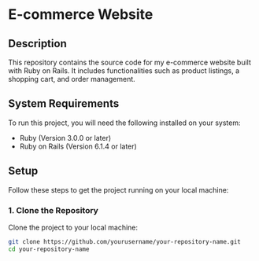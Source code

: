 # E-commerce Website

## Description
This repository contains the source code for my e-commerce website built with Ruby on Rails. It includes functionalities such as product listings, a shopping cart, and order management.

## System Requirements
To run this project, you will need the following installed on your system:
- Ruby (Version 3.0.0 or later)
- Ruby on Rails (Version 6.1.4 or later)

## Setup
Follow these steps to get the project running on your local machine:

### 1. Clone the Repository
Clone the project to your local machine:
```bash
git clone https://github.com/yourusername/your-repository-name.git
cd your-repository-name

